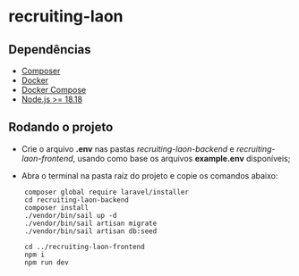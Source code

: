 # recruiting-laon

## Dependências

- [Composer](https://getcomposer.org/download/)
- [Docker](https://docs.docker.com/engine/install/ubuntu/#install-using-the-repository)
- [Docker Compose](https://docs.docker.com/compose/install/)
- [Node.js >= 18.18](https://nodejs.org/pt/download)

## Rodando o projeto

- Crie o arquivo **.env** nas pastas _recruiting-laon-backend_ e _recruiting-laon-frontend_, usando como base os arquivos **example.env** disponíveis;

- Abra o terminal na pasta raíz do projeto e copie os comandos abaixo:

```
    composer global require laravel/installer
    cd recruiting-laon-backend
    composer install
    ./vendor/bin/sail up -d
    ./vendor/bin/sail artisan migrate
    ./vendor/bin/sail artisan db:seed

    cd ../recruiting-laon-frontend
    npm i
    npm run dev

```
